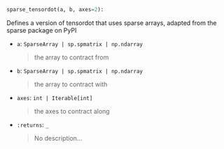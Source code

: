 <a id="McUtils.Numputils.Sparse.sparse_tensordot">&nbsp;</a>
```python
sparse_tensordot(a, b, axes=2): 
```
Defines a version of tensordot that uses sparse arrays, adapted from the sparse package on PyPI
- `a`: `SparseArray | sp.spmatrix | np.ndarray`
    >the array to contract from
- `b`: `SparseArray | sp.spmatrix | np.ndarray`
    >the array to contract with
- `axes`: `int | Iterable[int]`
    >the axes to contract along
- `:returns`: `_`
    >No description...

